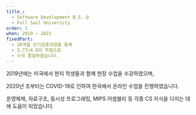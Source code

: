 ```yaml
---
title_:
  - Software Development B.S. @
  - Full Sail University
order: 1
when: 2019 ~ 2021
fixedPart:
  - 20개월 단기집중과정을 통해
  - 3.77/4.0의 학점으로
  - 수석 졸업하였습니다.
---
```


<span class="nw">2019년에는 미국에서</span>
<span class="nw">현지 학생들과 함께</span>
<span class="nw">현장 수업을 수강하였으며,</span>

<span class="nw">2020년 초부터는 COVID-19로 인하여</span>
<span class="nw">한국에서 온라인 수업을 진행하였습니다.</span>

<span class="nw">운영체제, 자료구조,</span>
<span class="nw">동시성 프로그래밍, MIPS 어셈블리 등</span>
<span class="nw">각종 CS 지식을 다지는 데에</span>
<span class="nw">도움이 되었습니다.</span>
